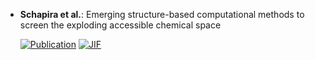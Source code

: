 



- **Schapira et al.**: Emerging structure-based computational methods to screen the exploding accessible chemical space  

    [![Publication](https://img.shields.io/badge/Publication-Citations:6-blue?style=for-the-badge&logo=bookstack)](https://doi.org/10.1016/j.sbi.2024.102812) 
    [![JIF](https://img.shields.io/badge/Impact_Factor-6.10-purple?style=for-the-badge&logo=academia)](https://doi.org/10.1016/j.sbi.2024.102812)


